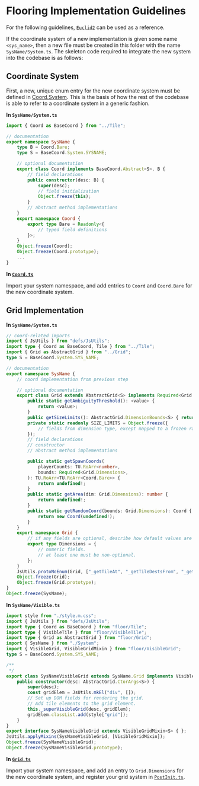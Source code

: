 
# Flooring Implementation Guidelines

For the following guidelines, [`Euclid2`](./Euclid2.ts) can be used as a reference.

If the coordinate system of a new implementation is given some name `<sys_name>`, then a new file must be created in this folder with the name `SysName/System.ts`. The skeleton code required to integrate the new system into the codebase is as follows:

## Coordinate System

First, a new, unique enum entry for the new coordinate system must be defined in [Coord.System](../Coord.ts). This is the basis of how the rest of the codebase is able to refer to a coordinate system in a generic fashion.

**In `SysName/System.ts`**

```typescript
import { Coord as BaseCoord } from "../Tile";

// documentation
export namespace SysName {
    type B = Coord.Bare;
    type S = BaseCoord.System.SYSNAME;

    // optional documentation
    export class Coord implements BaseCoord.Abstract<S>, B {
        // field declarations
        public constructor(desc: B) {
            super(desc);
            // field initialization
            Object.freeze(this);
        }
        // abstract method implementations
    }
    export namespace Coord {
        export type Bare = Readonly<{
            // typed field definitions
        }>;
    }
    Object.freeze(Coord);
    Object.freeze(Coord.prototype);
    ...
}
```

**In [`Coord.ts`](../Coord.ts)**

Import your system namespace, and add entries to `Coord` and `Coord.Bare` for the new coordinate system.

## Grid Implementation

**In `SysName/System.ts`**

```typescript
// coord-related imports
import { JsUtils } from "defs/JsUtils";
import type { Coord as BaseCoord, Tile } from "../Tile";
import { Grid as AbstractGrid } from "../Grid";
type S = BaseCoord.System.SYS_NAME;

// documentation
export namespace SysName {
    // coord implementation from previous step

    // optional documentation
    export class Grid extends AbstractGrid<S> implements Required<Grid.Dimensions> {
        public static getAmbiguityThreshold(): <value> {
            return <value>;
        }
        public getSizeLimits(): AbstractGrid.DimensionBounds<S> { return this.SIZE_LIMITS; }
        private static readonly SIZE_LIMITS = Object.freeze({
            // fields from dimension type, except mapped to a frozen range description.
        });
        // field declarations
        // constructor
        // abstract method implementations

        public static getSpawnCoords(
            playerCounts: TU.RoArr<number>,
            bounds: Required<Grid.Dimensions>,
        ): TU.RoArr<TU.RoArr<Coord.Bare>> {
            return undefined!;
        }
        public static getArea(dim: Grid.Dimensions): number {
            return undefined!;
        }
        public static getRandomCoord(bounds: Grid.Dimensions): Coord {
            return new Coord(undefined!);
        }
    }
    export namespace Grid {
        // if any fields are optional, describe how default values are chosen here.
        export type Dimensions = {
            // numeric fields.
            // at least one must be non-optional.
        };
    }
    JsUtils.protoNoEnum(Grid, ["_getTileAt", "_getTileDestsFrom", "_getTileSourcesTo"]);
    Object.freeze(Grid);
    Object.freeze(Grid.prototype);
}
Object.freeze(SysName);
```

**In `SysName/Visible.ts`**

```typescript
import style from "./style.m.css";
import { JsUtils } from "defs/JsUtils";
import type { Coord as BaseCoord } from "floor/Tile";
import type { VisibleTile } from "floor/VisibleTile";
import type { Grid as AbstractGrid } from "floor/Grid";
import { SysName } from "./System";
import { VisibleGrid, VisibleGridMixin } from "floor/VisibleGrid";
type S = BaseCoord.System.SYS_NAME;

/**
 */
export class SysNameVisibleGrid extends SysName.Grid implements VisibleGrid<S> {
    public constructor(desc: AbstractGrid.CtorArgs<S>) {
        super(desc);
        const gridElem = JsUtils.mkEl("div", []);
        // Set up DOM fields for rendering the grid.
        // Add tile elements to the grid element.
        this._superVisibleGrid(desc, gridElem);
        gridElem.classList.add(style["grid"]);
    }
}
export interface SysNameVisibleGrid extends VisibleGridMixin<S> { };
JsUtils.applyMixins(SysNameVisibleGrid, [VisibleGridMixin]);
Object.freeze(SysNameVisibleGrid);
Object.freeze(SysNameVisibleGrid.prototype);
```

**In [`Grid.ts`](../Grid.ts)**

Import your system namespace, and add an entry to `Grid.Dimensions` for the new coordinate system, and register your grid system in [`PostInit.ts`](/src/base/game/PostInit.ts).
